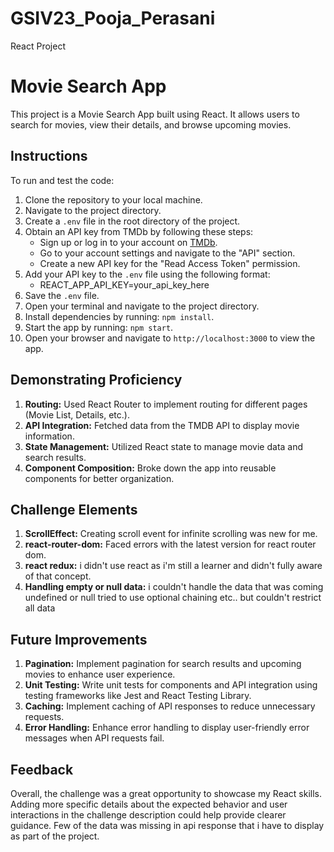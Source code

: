 # GSIV23_Pooja_Perasani
React Project

# Movie Search App

This project is a Movie Search App built using React. It allows users to search for movies, view their details, and browse upcoming movies.

## Instructions

To run and test the code:

1. Clone the repository to your local machine.
2. Navigate to the project directory.
3. Create a `.env` file in the root directory of the project.
4. Obtain an API key from TMDb by following these steps:
   - Sign up or log in to your account on [TMDb](https://www.themoviedb.org/).
   - Go to your account settings and navigate to the "API" section.
   - Create a new API key for the "Read Access Token" permission.
5. Add your API key to the `.env` file using the following format:
    - REACT_APP_API_KEY=your_api_key_here
6. Save the `.env` file.
7. Open your terminal and navigate to the project directory.
8. Install dependencies by running: `npm install`.
9. Start the app by running: `npm start`.    
10. Open your browser and navigate to `http://localhost:3000` to view the app.

## Demonstrating Proficiency

1. **Routing:** Used React Router to implement routing for different pages (Movie List, Details, etc.).
2. **API Integration:** Fetched data from the TMDB API to display movie information.
3. **State Management:** Utilized React state to manage movie data and search results.
5. **Component Composition:** Broke down the app into reusable components for better organization.

## Challenge Elements 
1. **ScrollEffect:** Creating scroll event for infinite scrolling was new for me.
2. **react-router-dom:** Faced  errors with the latest version for react router dom.
3. **react redux:** i didn't use react as i'm still a learner and didn't fully aware of that concept.
4. **Handling empty or null data:** i couldn't handle the data that was coming undefined or null tried to use optional chaining etc.. but couldn't restrict all data

## Future Improvements

1. **Pagination:** Implement pagination for search results and upcoming movies to enhance user experience.
2. **Unit Testing:** Write unit tests for components and API integration using testing frameworks like Jest and React Testing Library.
3. **Caching:** Implement caching of API responses to reduce unnecessary requests.
4. **Error Handling:** Enhance error handling to display user-friendly error messages when API requests fail.

## Feedback

Overall, the challenge was a great opportunity to showcase my React skills. Adding more specific details about the expected behavior and user interactions in the challenge description could help provide clearer guidance.
Few of the data was missing in api response that i have to display as part of the project.

